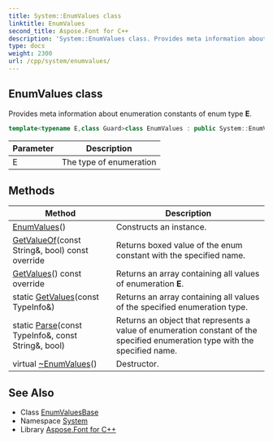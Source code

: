 ```yaml
---
title: System::EnumValues class
linktitle: EnumValues
second_title: Aspose.Font for C++
description: 'System::EnumValues class. Provides meta information about enumeration constants of enum type E in C++.'
type: docs
weight: 2300
url: /cpp/system/enumvalues/
---
```

## EnumValues class


Provides meta information about enumeration constants of enum type **E**.

```cpp
template<typename E,class Guard>class EnumValues : public System::EnumValuesBase
```


| Parameter | Description |
| --- | --- |
| E | The type of enumeration |
## Methods

| Method | Description |
| --- | --- |
| [EnumValues](./enumvalues/)() | Constructs an instance. |
| [GetValueOf](./getvalueof/)(const String\&, bool) const override | Returns boxed value of the enum constant with the specified name. |
| [GetValues](./getvalues/)() const override | Returns an array containing all values of enumeration **E**. |
| static [GetValues](../enumvaluesbase/getvalues/)(const TypeInfo\&) | Returns an array containing all values of the specified enumeration type. |
| static [Parse](../enumvaluesbase/parse/)(const TypeInfo\&, const String\&, bool) | Returns an object that represents a value of enumeration constant of the specified enumeration type with the specified name. |
| virtual [~EnumValues](./~enumvalues/)() | Destructor. |

## See Also

* Class [EnumValuesBase](../enumvaluesbase/)
* Namespace [System](../)
* Library [Aspose.Font for C++](../../)
